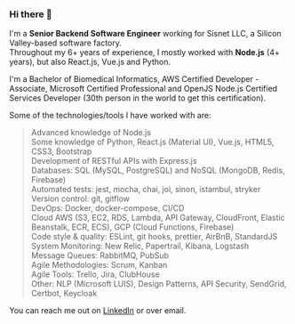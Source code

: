 ### Hi there 👋

I'm a **Senior Backend Software Engineer** working for Sisnet LLC, a Silicon Valley-based software factory.  
Throughout my 6+ years of experience, I mostly worked with **Node.js** (4+ years), but also React.js, Vue.js and Python.

I'm a Bachelor of Biomedical Informatics, AWS Certified Developer - Associate, Microsoft Certified Professional and OpenJS Node.js Certified Services Developer (30th person in the world to get this certification).

Some of the technologies/tools I have worked with are:

> Advanced knowledge of Node.js  
> Some knowledge of Python, React.js (Material UI), Vue.js, HTML5, CSS3, Bootstrap   
> Development of RESTful APIs with Express.js  
> Databases: SQL (MySQL, PostgreSQL) and NoSQL (MongoDB, Redis, Firebase)   
> Automated tests: jest, mocha, chai, joi, sinon, istambul, stryker   
> Version control: git, gitflow   
> DevOps: Docker, docker-compose, CI/CD   
> Cloud AWS (S3, EC2, RDS, Lambda, API Gateway, CloudFront, Elastic Beanstalk, ECR, ECS), GCP (Cloud Functions, Firebase)   
> Code style & quality: ESLint, git hooks, prettier, AirBnB, StandardJS   
> System Monitoring: New Relic, Papertrail, Kibana, Logstash   
> Message Queues: RabbitMQ, PubSub  
> Agile Methodologies: Scrum, Kanban   
> Agile Tools: Trello, Jira, ClubHouse   
> Other: NLP (Microsoft LUIS), Design Patterns, API Security, SendGrid, Certbot, Keycloak   

You can reach me out on [LinkedIn](https://www.linkedin.com/in/amirelemam) or over email.  
<!--
**amirelemam/amirelemam** is a ✨ _special_ ✨ repository because its `README.md` (this file) appears on your GitHub profile.

Here are some ideas to get you started:

- 🔭 I’m currently working on ...
- 🌱 I’m currently learning ...
- 👯 I’m looking to collaborate on ...
- 🤔 I’m looking for help with ...
- 💬 Ask me about ...
- 📫 How to reach me: ...
- 😄 Pronouns: ...
- ⚡ Fun fact: ...
-->
